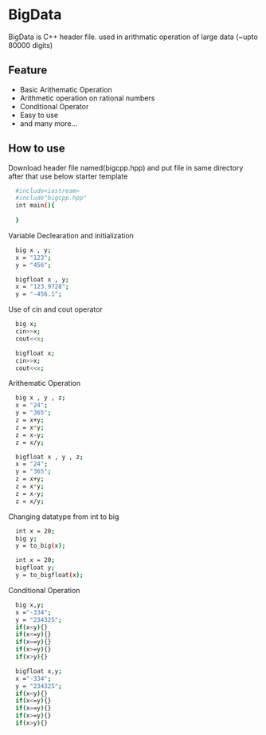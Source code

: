 


# BigData

BigData is C++ header file. used in arithmatic operation of large data (~upto 80000 digits)

  

## Feature

- Basic Arithematic Operation
- Arithmetic operation on rational numbers
- Conditional Operator
- Easy to use
- and many more...

  
## How to use

Download header file named(bigcpp.hpp) and put file in same directory
after that use below starter template

```bash
  #include<iostream>
  #include"bigcpp.hpp"
  int main(){
  
  }
```

Variable Declearation and initialization

```bash
  big x , y;
  x = "123";
  y = "456";
```
```bash
  bigfloat x , y;
  x = "123.9728";
  y = "-456.1";
```

Use of cin and cout operator

```bash
  big x;
  cin>>x;
  cout<<x;
```

```bash
  bigfloat x;
  cin>>x;
  cout<<x;
```

Arithematic Operation

```bash
  big x , y , z;
  x = "24";
  y = "365";
  z = x+y;
  z = x*y;
  z = x-y;
  z = x/y;
```
```bash
  bigfloat x , y , z;
  x = "24";
  y = "365";
  z = x+y;
  z = x*y;
  z = x-y;
  z = x/y;
```

Changing datatype from int to big

```bash
  int x = 20;
  big y;
  y = to_big(x);
```
```bash
  int x = 20;
  bigfloat y;
  y = to_bigfloat(x);
```

Conditional Operation

```bash
  big x,y;
  x ="-334";
  y = "234325";
  if(x<y){}
  if(x<=y){}
  if(x==y){}
  if(x>=y){}
  if(x>y){}
```

```bash
  bigfloat x,y;
  x ="-334";
  y = "234325";
  if(x<y){}
  if(x<=y){}
  if(x==y){}
  if(x>=y){}
  if(x>y){}
```

